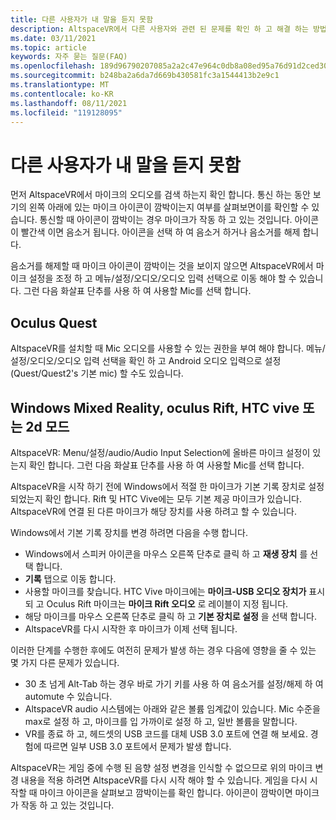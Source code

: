```yaml
---
title: 다른 사용자가 내 말을 듣지 못함
description: AltspaceVR에서 다른 사용자와 관련 된 문제를 확인 하 고 해결 하는 방법을 알아봅니다.
ms.date: 03/11/2021
ms.topic: article
keywords: 자주 묻는 질문(FAQ)
ms.openlocfilehash: 189d96790207085a2a2c47e964c0db8a08ed95a76d91d2ced3026ba3455b45e3
ms.sourcegitcommit: b248ba2a6da7d669b430581fc3a1544413b2e9c1
ms.translationtype: MT
ms.contentlocale: ko-KR
ms.lasthandoff: 08/11/2021
ms.locfileid: "119128095"
---
```

# <a name="other-users-cant-hear-me"></a>다른 사용자가 내 말을 듣지 못함

먼저 AltspaceVR에서 마이크의 오디오를 검색 하는지 확인 합니다. 통신 하는 동안 보기의 왼쪽 아래에 있는 마이크 아이콘이 깜박이는지 여부를 살펴보면이를 확인할 수 있습니다. 통신할 때 아이콘이 깜박이는 경우 마이크가 작동 하 고 있는 것입니다. 아이콘이 빨간색 이면 음소거 됩니다. 아이콘을 선택 하 여 음소거 하거나 음소거를 해제 합니다.

음소거를 해제할 때 마이크 아이콘이 깜박이는 것을 보이지 않으면 AltspaceVR에서 마이크 설정을 조정 하 고 메뉴/설정/오디오/오디오 입력 선택으로 이동 해야 할 수 있습니다. 그런 다음 화살표 단추를 사용 하 여 사용할 Mic를 선택 합니다.
 
## <a name="oculus-quest"></a>Oculus Quest 

AltspaceVR를 설치할 때 Mic 오디오를 사용할 수 있는 권한을 부여 해야 합니다. 메뉴/설정/오디오/오디오 입력 선택을 확인 하 고 Android 오디오 입력으로 설정 (Quest/Quest2's 기본 mic) 할 수도 있습니다.
 
## <a name="windows-mixed-reality-oculus-rift-htc-vive-or-2d-mode"></a>Windows Mixed Reality, oculus Rift, HTC vive 또는 2d 모드

AltspaceVR: Menu/설정/audio/Audio Input Selection에 올바른 마이크 설정이 있는지 확인 합니다. 그런 다음 화살표 단추를 사용 하 여 사용할 Mic를 선택 합니다.

AltspaceVR을 시작 하기 전에 Windows에서 적절 한 마이크가 기본 기록 장치로 설정 되었는지 확인 합니다. Rift 및 HTC Vive에는 모두 기본 제공 마이크가 있습니다. AltspaceVR에 연결 된 다른 마이크가 해당 장치를 사용 하려고 할 수 있습니다.
 
Windows에서 기본 기록 장치를 변경 하려면 다음을 수행 합니다.
* Windows에서 스피커 아이콘을 마우스 오른쪽 단추로 클릭 하 고 **재생 장치** 를 선택 합니다.
* **기록** 탭으로 이동 합니다.
* 사용할 마이크를 찾습니다. HTC Vive 마이크에는 **마이크-USB 오디오 장치가** 표시 되 고 Oculus Rift 마이크는 **마이크 Rift 오디오** 로 레이블이 지정 됩니다.
* 해당 마이크를 마우스 오른쪽 단추로 클릭 하 고 **기본 장치로 설정** 을 선택 합니다.
* AltspaceVR를 다시 시작한 후 마이크가 이제 선택 됩니다.
 
이러한 단계를 수행한 후에도 여전히 문제가 발생 하는 경우 다음에 영향을 줄 수 있는 몇 가지 다른 문제가 있습니다.
* 30 초 넘게 Alt-Tab 하는 경우 바로 가기 키를 사용 하 여 음소거를 설정/해제 하 여 automute 수 있습니다.
* AltspaceVR audio 시스템에는 아래와 같은 볼륨 임계값이 있습니다. Mic 수준을 max로 설정 하 고, 마이크를 입 가까이로 설정 하 고, 일반 볼륨을 말합니다.
* VR를 종료 하 고, 헤드셋의 USB 코드를 대체 USB 3.0 포트에 연결 해 보세요. 경험에 따르면 일부 USB 3.0 포트에서 문제가 발생 합니다.

AltspaceVR는 게임 중에 수행 된 음향 설정 변경을 인식할 수 없으므로 위의 마이크 변경 내용을 적용 하려면 AltspaceVR를 다시 시작 해야 할 수 있습니다.  게임을 다시 시작할 때 마이크 아이콘을 살펴보고 깜박이는를 확인 합니다. 아이콘이 깜박이면 마이크가 작동 하 고 있는 것입니다.